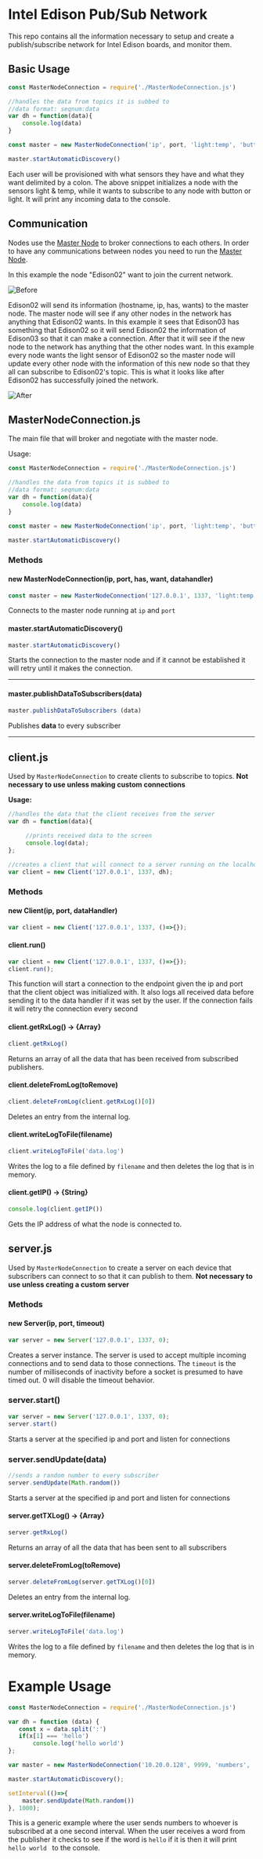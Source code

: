 Intel Edison Pub/Sub Network 
===================

This repo contains all the information necessary to setup and create a publish/subscribe network for Intel Edison boards, and monitor them. 


## Basic Usage

```JavaScript 
const MasterNodeConnection = require('./MasterNodeConnection.js')

//handles the data from topics it is subbed to
//data format: seqnum:data
var dh = function(data){
	console.log(data)
}

const master = new MasterNodeConnection('ip', port, 'light:temp', 'button:light', dh)

master.startAutomaticDiscovery()
```
Each user will be provisioned with what sensors they have and what they want delimited by a colon. The above snippet initializes a node with the sensors light & temp, while it wants to subscribe to any node with button or light. It will print any incoming data to the console.

## Communication


Nodes use the  [Master Node](https://github.com/rush2sk8/Intel-Edison-PS/tree/master/Master%20Node) to broker connections to each others. In order to have any communications between nodes you need to run the [Master Node](https://github.com/rush2sk8/Intel-Edison-PS/tree/master/Master%20Node).

In this example the node "Edison02" want to join the current network.

![Before](https://github.com/rush2sk8/Intel-Edison-PS/blob/master/images/beforejoining.PNG?raw=true )
 
 Edison02 will send its information (hostname, ip, has, wants) to the master node. The master node will see if any other nodes in the network has anything that Edison02 wants. In this example it sees that Edison03 has something that Edison02 so it will send Edison02 the information of Edison03 so that it can make a connection. After that it will see if the new node to the network has anything that the other nodes want. In this example every node wants the light sensor of Edison02 so the master node will update every other node with the information of this new node so that they all can subscribe to Edison02's topic.
This is what it looks like after Edison02 has successfully joined the network.


![After](https://github.com/rush2sk8/Intel-Edison-PS/blob/master/images/afterjoining.PNG?raw=true )


## **MasterNodeConnection.js**

The main file that will broker and negotiate with the master node.

Usage:
```JavaScript 
const MasterNodeConnection = require('./MasterNodeConnection.js')

//handles the data from topics it is subbed to
//data format: seqnum:data
var dh = function(data){
	console.log(data)
}

const master = new MasterNodeConnection('ip', port, 'light:temp', 'button:light', dh)

master.startAutomaticDiscovery()
```

### Methods

#### new MasterNodeConnection(ip, port, has, want, datahandler)

```JavaScript
const master = new MasterNodeConnection('127.0.0.1', 1337, 'light:temp', 'button:light', ()=>{})
```

Connects to the master node running at ```ip``` and ```port```

#### master.startAutomaticDiscovery()

```JavaScript
master.startAutomaticDiscovery()
```

Starts the connection to the master node and if it cannot be established it will retry until it makes the connection.

------

#### master.publishDataToSubscribers(data)
 
```JavaScript 
master.publishDataToSubscribers (data)
```
 
Publishes <b>data</b> to every subscriber 

----

## **client.js**
 

Used by ```MasterNodeConnection``` to create clients to subscribe to topics. **Not necessary to use unless making custom connections**

**Usage:**
```JavaScript 
//handles the data that the client receives from the server
var dh = function(data){

     //prints received data to the screen
     console.log(data);
};

//creates a client that will connect to a server running on the localhost
var client = new Client('127.0.0.1', 1337, dh);
```

### Methods

#### new Client(ip, port, dataHandler)

```JavaScript
var client = new Client('127.0.0.1', 1337, ()=>{});
```

#### client.run()
```JavaScript
var client = new Client('127.0.0.1', 1337, ()=>{});
client.run();
```
This function will start a connection to the endpoint given the ip and port that the client object was initialized with. It also logs all received data before sending it to the data handler if it was set by the user. If the connection fails it will retry the connection every second

#### client.getRxLog() &rarr; {Array}
```JavaScript
client.getRxLog()
```
Returns an array of all the data that has been received from subscribed publishers.

#### client.deleteFromLog(toRemove) 
```JavaScript
client.deleteFromLog(client.getRxLog()[0])
```
Deletes an entry from the internal log.

#### client.writeLogToFile(filename) 
```JavaScript
client.writeLogToFile('data.log')
```
Writes the log to a file defined by ``` filename ``` and then deletes the log that is in memory.


#### client.getIP() &rarr; {String} 
```JavaScript
console.log(client.getIP())
```
Gets the IP address of what the node is connected to. 


## **server.js**

Used by ```MasterNodeConnection``` to create a server on each device that subscribers can connect to so that it can publish to them. **Not necessary to use unless creating a custom server**


### Methods

#### new Server(ip, port, timeout)

```JavaScript 
var server = new Server('127.0.0.1', 1337, 0);
```
Creates a server instance. The server is used to accept multiple incoming connections and to send data to those connections. The ```timeout``` is the number of milliseconds of inactivity before a socket is presumed to have timed out. 0 will disable the timeout behavior.

### server.start()
```JavaScript 
var server = new Server('127.0.0.1', 1337, 0);
server.start()
```
Starts a server at the specified ip and port and listen for connections

### server.sendUpdate(data)
```JavaScript 
//sends a random number to every subscriber
server.sendUpdate(Math.random())
```
Starts a server at the specified ip and port and listen for connections

#### server.getTXLog() &rarr; {Array}
```JavaScript
server.getRxLog()
```
Returns an array of all the data that has been sent to all subscribers

#### server.deleteFromLog(toRemove) 
```JavaScript
server.deleteFromLog(server.getTXLog()[0])
```
Deletes an entry from the internal log.

#### server.writeLogToFile(filename) 
```JavaScript
server.writeLogToFile('data.log')
```
Writes the log to a file defined by ``` filename ``` and then deletes the log that is in memory.


# Example Usage

```JavaScript
const MasterNodeConnection = require('./MasterNodeConnection.js')

var dh = function (data) {
   const x = data.split(':')
   if(x[1] === 'hello')
	   console.log('hello world')
};

var master = new MasterNodeConnection('10.20.0.128', 9999, 'numbers', 'words', dh)

master.startAutomaticDiscovery();

setInterval(()=>{
	master.sendUpdate(Math.random())
}, 1000);
```

This is a generic example where the user sends numbers to whoever is subscribed at a one second interval. When the user receives a word from the publisher it checks to see if  the word is ```hello``` if it is then it will print ```hello world ``` to the console.
